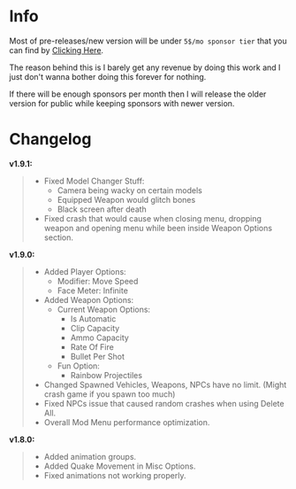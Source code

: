 # Info
Most of pre-releases/new version will be under `5$/mo sponsor tier` that you can find by [Clicking Here](https://github.com/sponsors/sneakyevil). 

The reason behind this is I barely get any revenue by doing this work and I just don't wanna bother doing this forever for nothing. 

If there will be enough sponsors per month then I will release the older version for public while keeping sponsors with newer version.

# Changelog

__v1.9.1:__
> - Fixed Model Changer Stuff:
>     - Camera being wacky on certain models
>     - Equipped Weapon would glitch bones
>     - Black screen after death
> - Fixed crash that would cause when closing menu, dropping weapon and opening menu while been inside Weapon Options section.

__v1.9.0:__
> - Added Player Options:
>     - Modifier: Move Speed
>     - Face Meter: Infinite
> - Added Weapon Options: 
>     -  Current Weapon Options:
>         - Is Automatic
>         -  Clip Capacity
>         - Ammo Capacity
>         - Rate Of Fire
>         - Bullet Per Shot
>     -  Fun Option:
>         - Rainbow Projectiles 
> - Changed Spawned Vehicles, Weapons, NPCs have no limit. (Might crash game if you spawn too much)
> - Fixed NPCs issue that caused random crashes when using Delete All.
> - Overall Mod Menu performance optimization.

__v1.8.0:__
> - Added animation groups.
> - Added Quake Movement in Misc Options.
> - Fixed animations not working properly.
